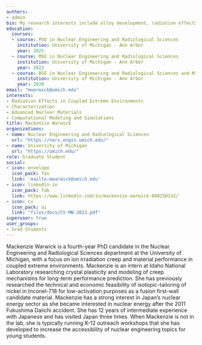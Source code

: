 ```yaml
---
authors:
- admin
bio: My research interests include alloy development, radiation effects, advanced characterization, and data analytics.
education:
  courses:
  - course: PhD in Nuclear Engineering and Radiological Sciences 
    institution: University of Michigan - Ann Arbor
    year: 2025
  - course: MSE in Nuclear Engineering and Radiological Sciences 
    institution: University of Michigan - Ann Arbor
    year: 2022
  - course: BSE in Nuclear Engineering and Radiological Sciences and Minor in Physics
    institution: University of Michigan - Ann Arbor
    year: 2020
email: "mwarwick@umich.edu"
interests:
- Radiation Effects in Coupled Extreme Environments
- Characterization
- Advanced Nuclear Materials
- Computational Modeling and Simulations
title: Mackenzie Warwick
organizations:
- name: Nuclear Engineering and Radiological Sciences
  url: "https://ners.engin.umich.edu/"
- name: University of Michigan
  url: "https://umich.edu/"
role: Graduate Student
social:
- icon: envelope
  icon_pack: fas
  link: 'mailto:mwarwick@umich.edu'
- icon: linkedin-in
  icon_pack: fab
  link: https://www.linkedin.com/in/mackenzie-warwick-808250141/
- icon: cv
  icon_pack: ai
  link: "files/docs/CV-MW-2023.pdf"
superuser: true
user_groups:
- Grad Students
---
```


Mackenzie Warwick is a fourth-year PhD candidate in the Nuclear Engineering and Radiological Sciences department at the University of Michigan, with a focus on ion irradiation creep and material performance in coupled extreme environments. Mackenzie is an intern at Idaho National Laboratory researching crystal plasticity and modeling of creep mechanisms for long-term performance prediction. She has previously researched the technical and economic feasibility of isotopic-tailoring of nickel in Inconel-718 for low-activation purposes as a fusion first-wall candidate material. Mackenzie has a strong interest in Japan’s nuclear energy sector as she became interested in nuclear energy after the 2011 Fukushima Daiichi accident. She has 12 years of intermediate experience with Japanese and has visited Japan three times. When Mackenzie is not in the lab, she is typically running K-12 outreach workshops that she has developed to increase the accessibility of nuclear engineering topics for young students. 
